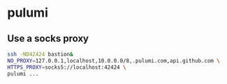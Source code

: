 # pulumi

## Use a socks proxy

```bash
ssh -ND42424 bastion&
NO_PROXY=127.0.0.1,localhost,10.0.0.0/8,.pulumi.com,api.github.com \
HTTPS_PROXY=socks5://localhost:42424 \
pulumi ...
```
